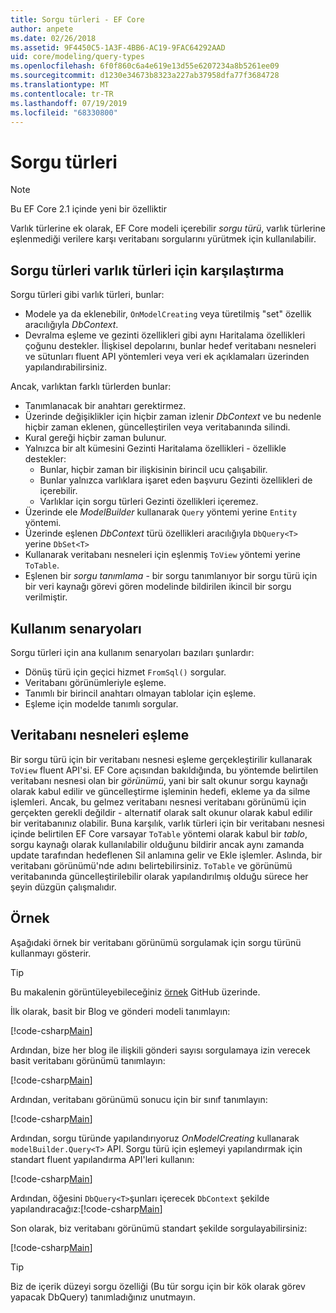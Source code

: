 ```yaml
---
title: Sorgu türleri - EF Core
author: anpete
ms.date: 02/26/2018
ms.assetid: 9F4450C5-1A3F-4BB6-AC19-9FAC64292AAD
uid: core/modeling/query-types
ms.openlocfilehash: 6f0f860c6a4e619e13d55e6207234a8b5261ee09
ms.sourcegitcommit: d1230e34673b8323a227ab37958dfa77f3684728
ms.translationtype: MT
ms.contentlocale: tr-TR
ms.lasthandoff: 07/19/2019
ms.locfileid: "68330800"
---
```

# <a name="query-types"></a>Sorgu türleri
> [!NOTE]
> Bu EF Core 2.1 içinde yeni bir özelliktir

Varlık türlerine ek olarak, EF Core modeli içerebilir _sorgu türü_, varlık türlerine eşlenmediği verilere karşı veritabanı sorgularını yürütmek için kullanılabilir.

## <a name="compare-query-types-to-entity-types"></a>Sorgu türleri varlık türleri için karşılaştırma

Sorgu türleri gibi varlık türleri, bunlar:

- Modele ya da eklenebilir, `OnModelCreating` veya türetilmiş "set" özellik aracılığıyla _DbContext_.
- Devralma eşleme ve gezinti özellikleri gibi aynı Haritalama özellikleri çoğunu destekler. İlişkisel depolarını, bunlar hedef veritabanı nesneleri ve sütunları fluent API yöntemleri veya veri ek açıklamaları üzerinden yapılandırabilirsiniz.

Ancak, varlıktan farklı türlerden bunlar:

- Tanımlanacak bir anahtarı gerektirmez.
- Üzerinde değişiklikler için hiçbir zaman izlenir _DbContext_ ve bu nedenle hiçbir zaman eklenen, güncelleştirilen veya veritabanında silindi.
- Kural gereği hiçbir zaman bulunur.
- Yalnızca bir alt kümesini Gezinti Haritalama özellikleri - özellikle destekler:
  - Bunlar, hiçbir zaman bir ilişkisinin birincil ucu çalışabilir.
  - Bunlar yalnızca varlıklara işaret eden başvuru Gezinti özellikleri de içerebilir.
  - Varlıklar için sorgu türleri Gezinti özellikleri içeremez.
- Üzerinde ele _ModelBuilder_ kullanarak `Query` yöntemi yerine `Entity` yöntemi.
- Üzerinde eşlenen _DbContext_ türü özellikleri aracılığıyla `DbQuery<T>` yerine `DbSet<T>`
- Kullanarak veritabanı nesneleri için eşlenmiş `ToView` yöntemi yerine `ToTable`.
- Eşlenen bir _sorgu tanımlama_ - bir sorgu tanımlanıyor bir sorgu türü için bir veri kaynağı görevi gören modelinde bildirilen ikincil bir sorgu verilmiştir.

## <a name="usage-scenarios"></a>Kullanım senaryoları

Sorgu türleri için ana kullanım senaryoları bazıları şunlardır:

- Dönüş türü için geçici hizmet `FromSql()` sorgular.
- Veritabanı görünümleriyle eşleme.
- Tanımlı bir birincil anahtarı olmayan tablolar için eşleme.
- Eşleme için modelde tanımlı sorgular.

## <a name="mapping-to-database-objects"></a>Veritabanı nesneleri eşleme

Bir sorgu türü için bir veritabanı nesnesi eşleme gerçekleştirilir kullanarak `ToView` fluent API'si. EF Core açısından bakıldığında, bu yöntemde belirtilen veritabanı nesnesi olan bir _görünümü_, yani bir salt okunur sorgu kaynağı olarak kabul edilir ve güncelleştirme işleminin hedefi, ekleme ya da silme işlemleri. Ancak, bu gelmez veritabanı nesnesi veritabanı görünümü için gerçekten gerekli değildir - alternatif olarak salt okunur olarak kabul edilir bir veritabanınız olabilir. Buna karşılık, varlık türleri için bir veritabanı nesnesi içinde belirtilen EF Core varsayar `ToTable` yöntemi olarak kabul bir _tablo_, sorgu kaynağı olarak kullanılabilir olduğunu bildirir ancak aynı zamanda update tarafından hedeflenen Sil anlamına gelir ve Ekle işlemler. Aslında, bir veritabanı görünümü'nde adını belirtebilirsiniz. `ToTable` ve görünümü veritabanında güncelleştirilebilir olarak yapılandırılmış olduğu sürece her şeyin düzgün çalışmalıdır.

## <a name="example"></a>Örnek

Aşağıdaki örnek bir veritabanı görünümü sorgulamak için sorgu türünü kullanmayı gösterir.

> [!TIP]
> Bu makalenin görüntüleyebileceğiniz [örnek](https://github.com/aspnet/EntityFramework.Docs/tree/master/samples/core/QueryTypes) GitHub üzerinde.

İlk olarak, basit bir Blog ve gönderi modeli tanımlayın:

[!code-csharp[Main](../../../samples/core/QueryTypes/Program.cs#Entities)]

Ardından, bize her blog ile ilişkili gönderi sayısı sorgulamaya izin verecek basit veritabanı görünümü tanımlayın:

[!code-csharp[Main](../../../samples/core/QueryTypes/Program.cs#View)]

Ardından, veritabanı görünümü sonucu için bir sınıf tanımlayın:

[!code-csharp[Main](../../../samples/core/QueryTypes/Program.cs#QueryType)]

Ardından, sorgu türünde yapılandırıyoruz _OnModelCreating_ kullanarak `modelBuilder.Query<T>` API.
Sorgu türü için eşlemeyi yapılandırmak için standart fluent yapılandırma API'leri kullanın:

[!code-csharp[Main](../../../samples/core/QueryTypes/Program.cs#Configuration)]

Ardından, öğesini `DbQuery<T>`şunları içerecek `DbContext` şekilde yapılandıracağız:[!code-csharp[Main](../../../samples/core/QueryTypes/Program.cs#DbQuery)]

Son olarak, biz veritabanı görünümü standart şekilde sorgulayabilirsiniz:

[!code-csharp[Main](../../../samples/core/QueryTypes/Program.cs#Query)]

> [!TIP]
> Biz de içerik düzeyi sorgu özelliği (Bu tür sorgu için bir kök olarak görev yapacak DbQuery) tanımladığınız unutmayın.
